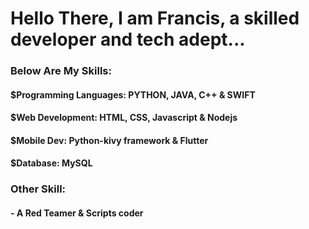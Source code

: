 # Hello There, I am Francis, a skilled developer and tech adept...
 ### Below Are My Skills:
 
 
#### $Programming Languages: PYTHON, JAVA, C++ & SWIFT
#### $Web Development: HTML, CSS, Javascript & Nodejs
#### $Mobile Dev: Python-kivy framework & Flutter
#### $Database: MySQL



### Other Skill:
#### - A Red Teamer & Scripts coder

